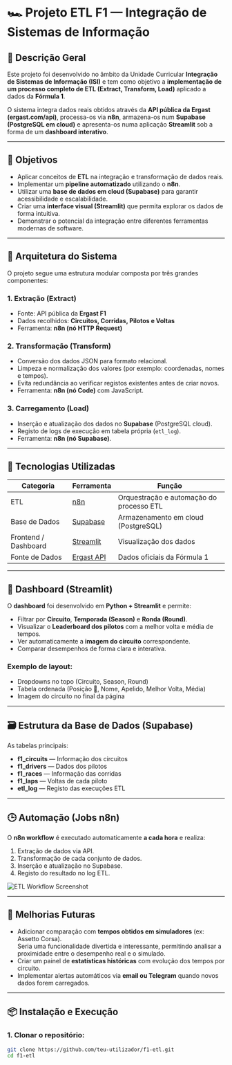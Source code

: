 # 🏎️ Projeto ETL F1 — Integração de Sistemas de Informação

## 📘 Descrição Geral

Este projeto foi desenvolvido no âmbito da Unidade Curricular **Integração de Sistemas de Informação (ISI)** e tem como objetivo a **implementação de um processo completo de ETL (Extract, Transform, Load)** aplicado a dados da **Fórmula 1**.

O sistema integra dados reais obtidos através da **API pública da Ergast (ergast.com/api)**, processa-os via **n8n**, armazena-os num **Supabase (PostgreSQL em cloud)** e apresenta-os numa aplicação **Streamlit** sob a forma de um **dashboard interativo**.

---

## 🎯 Objetivos

- Aplicar conceitos de **ETL** na integração e transformação de dados reais.  
- Implementar um **pipeline automatizado** utilizando o **n8n**.  
- Utilizar uma **base de dados em cloud (Supabase)** para garantir acessibilidade e escalabilidade.  
- Criar uma **interface visual (Streamlit)** que permita explorar os dados de forma intuitiva.  
- Demonstrar o potencial da integração entre diferentes ferramentas modernas de software.

---

## 🧩 Arquitetura do Sistema

O projeto segue uma estrutura modular composta por três grandes componentes:

### 1. **Extração (Extract)**
- Fonte: API pública da **Ergast F1**  
- Dados recolhidos: **Circuitos, Corridas, Pilotos e Voltas**  
- Ferramenta: **n8n (nó HTTP Request)**  

### 2. **Transformação (Transform)**
- Conversão dos dados JSON para formato relacional.  
- Limpeza e normalização dos valores (por exemplo: coordenadas, nomes e tempos).  
- Evita redundância ao verificar registos existentes antes de criar novos.  
- Ferramenta: **n8n (nó Code)** com JavaScript.  

### 3. **Carregamento (Load)**
- Inserção e atualização dos dados no **Supabase** (PostgreSQL cloud).  
- Registo de logs de execução em tabela própria (`etl_log`).  
- Ferramenta: **n8n (nó Supabase)**.

---

## 🧠 Tecnologias Utilizadas

| Categoria | Ferramenta | Função |
|------------|-------------|--------|
| ETL | [n8n](https://n8n.io/) | Orquestração e automação do processo ETL |
| Base de Dados | [Supabase](https://supabase.com/) | Armazenamento em cloud (PostgreSQL) |
| Frontend / Dashboard | [Streamlit](https://streamlit.io/) | Visualização dos dados |
| Fonte de Dados | [Ergast API](https://ergast.com/mrd/) | Dados oficiais da Fórmula 1 |

---

## 🚀 Dashboard (Streamlit)

O **dashboard** foi desenvolvido em **Python + Streamlit** e permite:

- Filtrar por **Circuito**, **Temporada (Season)** e **Ronda (Round)**.  
- Visualizar o **Leaderboard dos pilotos** com a melhor volta e média de tempos.  
- Ver automaticamente a **imagem do circuito** correspondente.  
- Comparar desempenhos de forma clara e interativa.

### Exemplo de layout:
- Dropdowns no topo (Circuito, Season, Round)  
- Tabela ordenada (Posição 🏁, Nome, Apelido, Melhor Volta, Média)  
- Imagem do circuito no final da página  

---

## 🗃️ Estrutura da Base de Dados (Supabase)

As tabelas principais:

- **f1_circuits** — Informação dos circuitos  
- **f1_drivers** — Dados dos pilotos  
- **f1_races** — Informação das corridas  
- **f1_laps** — Voltas de cada piloto  
- **etl_log** — Registo das execuções ETL  

---

## 🕒 Automação (Jobs n8n)

O **n8n workflow** é executado automaticamente **a cada hora** e realiza:
1. Extração de dados via API.  
2. Transformação de cada conjunto de dados.  
3. Inserção e atualização no Supabase.  
4. Registo do resultado no log ETL.

![ETL Workflow Screenshot](./docs/n8n_workflow.png)

---

## 🧭 Melhorias Futuras

- Adicionar comparação com **tempos obtidos em simuladores** (ex: Assetto Corsa).  
  Seria uma funcionalidade divertida e interessante, permitindo analisar a proximidade entre o desempenho real e o simulado.
- Criar um painel de **estatísticas históricas** com evolução dos tempos por circuito.
- Implementar alertas automáticos via **email ou Telegram** quando novos dados forem carregados.

---

## 📦 Instalação e Execução

### 1. Clonar o repositório:
```bash
git clone https://github.com/teu-utilizador/f1-etl.git
cd f1-etl
